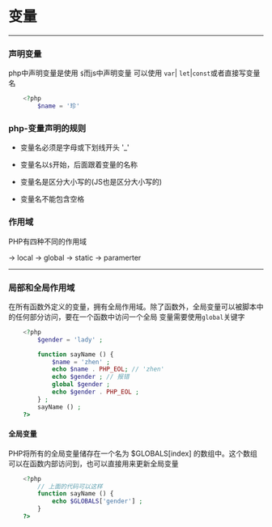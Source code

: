 # 变量

------

### 声明变量

php中声明变量是使用 ```$```而js中声明变量 可以使用 ```var```| ```let```|```const```或者直接写变量名

```php
    <?php
        $name = '珍'
```

### php-变量声明的规则

+ 变量名必须是字母或下划线开头 '_'

+ 变量名以```$```开始，后面跟着变量的名称

+ 变量名是区分大小写的(JS也是区分大小写的)

+ 变量名不能包含空格

### 作用域

PHP有四种不同的作用域

-> local
-> global
-> static
-> paramerter

------

### 局部和全局作用域

在所有函数外定义的变量，拥有全局作用域。除了函数外，全局变量可以被脚本中的任何部分访问，要在一个函数中访问一个全局
变量需要使用```global```关键字

```php
    <?php
        $gender = 'lady' ;

        function sayName () {
            $name = 'zhen' ;
            echo $name . PHP_EOL; // 'zhen'
            echo $gender ; // 报错
            global $gender ;
            echo $gender . PHP_EOL ;
        } ;
        sayName () ;
    ?>
```

#### 全局变量

PHP将所有的全局变量储存在一个名为 $GLOBALS[index] 的数组中。这个数组可以在函数内部访问到，也可以直接用来更新全局变量

```php
    <?php
        // 上面的代码可以这样
        function sayName () {
            echo $GLOBALS['gender'] ;
        }
    ?>
```